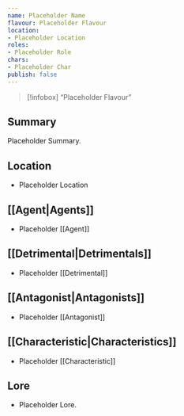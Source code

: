 ```yaml
---
name: Placeholder Name
flavour: Placeholder Flavour
location:
- Placeholder Location
roles:
- Placeholder Role
chars:
- Placeholder Char
publish: false
---
```

> [!infobox]
> “Placeholder Flavour”

## Summary
Placeholder Summary.

## Location
- Placeholder Location

## [[Agent|Agents]]
- Placeholder [[Agent]]

## [[Detrimental|Detrimentals]]
- Placeholder [[Detrimental]]

## [[Antagonist|Antagonists]]
- Placeholder [[Antagonist]]

## [[Characteristic|Characteristics]]
- Placeholder [[Characteristic]]

## Lore
- Placeholder Lore.